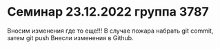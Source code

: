 ﻿# Семинар 23.12.2022 группа 3787
Вносим изменения где то еще!!!
В случае пожара набрать git commit, затем git push
Внесли изменения в Github.
